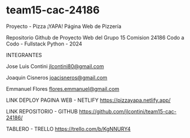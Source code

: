 # team15-cac-24186
Proyecto - Pizza ¡YAPA!
Página Web de Pizzería

Repositorio Github de Proyecto Web del Grupo 15
Comision 24186
Codo a Codo - Fullstack Python - 2024


INTEGRANTES

Jose Luis Contini
jlcontini80@gmail.com

Joaquin Cisneros
joacisneros@gmail.com

Emmanuel Flores
flores.emmanuel@gmail.com


LINK DEPLOY PAGINA WEB - NETLIFY
https://pizzayapa.netlify.app/


LINK REPOSITORIO - GITHUB
https://github.com/jlcontini/team15-cac-24186/


TABLERO - TRELLO
https://trello.com/b/KgNNURY4
